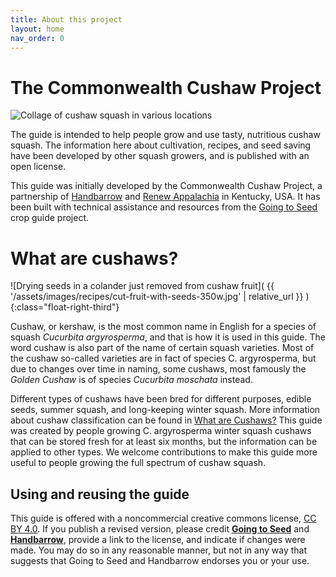 ```yaml
---
title: About this project
layout: home
nav_order: 0
---
```


# The Commonwealth Cushaw Project

![Collage of cushaw squash in various locations](assets/images/cushaw-homepage-banner-1000x250.png)

The guide is intended to help people grow and use tasty, nutritious cushaw squash. The information here about cultivation, recipes, and seed saving have been developed by other squash growers, and is published with an open license.

This guide was initially developed by the Commonwealth Cushaw Project, a partnership of [Handbarrow](https://handbarrow.org/) and [Renew Appalachia](https://renewappalachia.org/) in Kentucky, USA. It has been built with technical assistance and resources from the [Going to Seed](https://goingtoseed.org/) crop guide project.

# What are cushaws?

![Drying seeds in a colander just removed from cushaw fruit]( {{ '/assets/images/recipes/cut-fruit-with-seeds-350w.jpg' | relative_url }} )
{:class="float-right-third"}

Cushaw, or kershaw, is the most common name in English for a species of squash _Cucurbita argyrosperma_, and that is how it is used in this guide. The word cushaw is also part of the name of certain squash varieties. Most of the cushaw so-called varieties are in fact of species C. argyrosperma, but due to changes over time in naming, some cushaws, most famously the _Golden Cushaw_ is of species _Cucurbita moschata_ instead.

Different types of cushaws have been bred for different purposes, edible seeds, summer squash, and long-keeping winter squash. More information about cushaw classification can be found in [What are Cushaws?](what-are-cushaws.md) This guide was created by people growing C. argyrosperma winter squash cushaws that can be stored fresh for at least six months, but the information can be applied to other types. We welcome contributions to make this guide more useful to people growing the full spectrum of cushaw squash.

## Using and reusing the guide

This guide is offered with a noncommercial creative commons license, [CC BY 4.0](https://creativecommons.org/licenses/by/4.0/). If you publish a revised version, please credit **[Going to Seed](https://goingtoseed.org/)** and **[Handbarrow](https://handbarrow.org/)**, provide a link to the license, and indicate if changes were made. You may do so in any reasonable manner, but not in any way that suggests that Going to Seed and Handbarrow endorses you or your use.